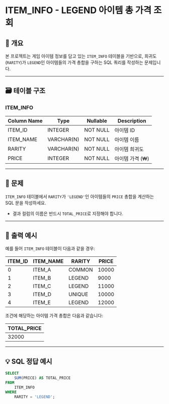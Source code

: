 # ITEM_INFO - LEGEND 아이템 총 가격 조회

## 📘 개요

본 프로젝트는 게임 아이템 정보를 담고 있는 `ITEM_INFO` 테이블을 기반으로, 희귀도(`RARITY`)가 `LEGEND`인 아이템들의 가격 총합을 구하는 SQL 쿼리를 작성하는 문제입니다.

---

## 🗃️ 테이블 구조

### ITEM_INFO

| Column Name | Type       | Nullable | Description       |
|-------------|------------|----------|-------------------|
| ITEM_ID     | INTEGER    | NOT NULL | 아이템 ID         |
| ITEM_NAME   | VARCHAR(N) | NOT NULL | 아이템 이름       |
| RARITY      | VARCHAR(N) | NOT NULL | 아이템 희귀도     |
| PRICE       | INTEGER    | NOT NULL | 아이템 가격 (₩)   |

---

## 🎯 문제

`ITEM_INFO` 테이블에서 `RARITY`가 `'LEGEND'`인 아이템들의 `PRICE` 총합을 계산하는 SQL 문을 작성하세요.

- 결과 컬럼의 이름은 반드시 `TOTAL_PRICE`로 지정해야 합니다.

---

## 📝 출력 예시

예를 들어 `ITEM_INFO` 테이블이 다음과 같을 경우:

| ITEM_ID | ITEM_NAME | RARITY | PRICE  |
|---------|-----------|--------|--------|
| 0       | ITEM_A    | COMMON | 10000  |
| 1       | ITEM_B    | LEGEND | 9000   |
| 2       | ITEM_C    | LEGEND | 11000  |
| 3       | ITEM_D    | UNIQUE | 10000  |
| 4       | ITEM_E    | LEGEND | 12000  |

조건에 해당하는 아이템 가격 총합은 다음과 같습니다:

| TOTAL_PRICE |
|-------------|
| 32000       |

---

## 💡 SQL 정답 예시

```sql
SELECT 
    SUM(PRICE) AS TOTAL_PRICE
FROM 
    ITEM_INFO
WHERE 
    RARITY = 'LEGEND';
